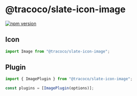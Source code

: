 # @tracoco/slate-icon-image

[![npm version](https://badge.fury.io/js/%40canner%2Fslate-icon-image.svg)](https://badge.fury.io/js/%40canner%2Fslate-icon-image)

## Icon

```js
import Image from "@tracoco/slate-icon-image";
```

## Plugin

```js
import { ImagePlugin } from "@tracoco/slate-icon-image";

const plugins = [ImagePlugin(options)];
```
